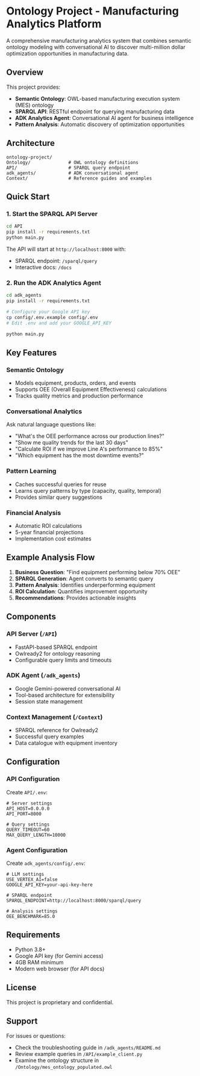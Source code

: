 # Ontology Project - Manufacturing Analytics Platform

A comprehensive manufacturing analytics system that combines semantic ontology modeling with conversational AI to discover multi-million dollar optimization opportunities in manufacturing data.

## Overview

This project provides:
- **Semantic Ontology**: OWL-based manufacturing execution system (MES) ontology
- **SPARQL API**: RESTful endpoint for querying manufacturing data
- **ADK Analytics Agent**: Conversational AI agent for business intelligence
- **Pattern Analysis**: Automatic discovery of optimization opportunities

## Architecture

```
ontology-project/
Ontology/              # OWL ontology definitions
API/                   # SPARQL query endpoint
adk_agents/            # ADK conversational agent
Context/               # Reference guides and examples
```

## Quick Start

### 1. Start the SPARQL API Server

```bash
cd API
pip install -r requirements.txt
python main.py
```

The API will start at `http://localhost:8000` with:
- SPARQL endpoint: `/sparql/query`
- Interactive docs: `/docs`

### 2. Run the ADK Analytics Agent

```bash
cd adk_agents
pip install -r requirements.txt

# Configure your Google API key
cp config/.env.example config/.env
# Edit .env and add your GOOGLE_API_KEY

python main.py
```

## Key Features

### Semantic Ontology
- Models equipment, products, orders, and events
- Supports OEE (Overall Equipment Effectiveness) calculations
- Tracks quality metrics and production performance

### Conversational Analytics
Ask natural language questions like:
- "What's the OEE performance across our production lines?"
- "Show me quality trends for the last 30 days"
- "Calculate ROI if we improve Line A's performance to 85%"
- "Which equipment has the most downtime events?"

### Pattern Learning
- Caches successful queries for reuse
- Learns query patterns by type (capacity, quality, temporal)
- Provides similar query suggestions

### Financial Analysis
- Automatic ROI calculations
- 5-year financial projections
- Implementation cost estimates

## Example Analysis Flow

1. **Business Question**: "Find equipment performing below 70% OEE"
2. **SPARQL Generation**: Agent converts to semantic query
3. **Pattern Analysis**: Identifies underperforming equipment
4. **ROI Calculation**: Quantifies improvement opportunity
5. **Recommendations**: Provides actionable insights

## Components

### API Server (`/API`)
- FastAPI-based SPARQL endpoint
- Owlready2 for ontology reasoning
- Configurable query limits and timeouts

### ADK Agent (`/adk_agents`)
- Google Gemini-powered conversational AI
- Tool-based architecture for extensibility
- Session state management

### Context Management (`/Context`)
- SPARQL reference for Owlready2
- Successful query examples
- Data catalogue with equipment inventory

## Configuration

### API Configuration
Create `API/.env`:
```env
# Server settings
API_HOST=0.0.0.0
API_PORT=8000

# Query settings
QUERY_TIMEOUT=60
MAX_QUERY_LENGTH=10000
```

### Agent Configuration
Create `adk_agents/config/.env`:
```env
# LLM settings
USE_VERTEX_AI=false
GOOGLE_API_KEY=your-api-key-here

# SPARQL endpoint
SPARQL_ENDPOINT=http://localhost:8000/sparql/query

# Analysis settings
OEE_BENCHMARK=85.0
```

## Requirements

- Python 3.8+
- Google API key (for Gemini access)
- 4GB RAM minimum
- Modern web browser (for API docs)

## License

This project is proprietary and confidential.

## Support

For issues or questions:
- Check the troubleshooting guide in `/adk_agents/README.md`
- Review example queries in `/API/example_client.py`
- Examine the ontology structure in `/Ontology/mes_ontology_populated.owl`